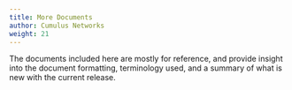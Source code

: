 ```yaml
---
title: More Documents
author: Cumulus Networks
weight: 21
---
```

The documents included here are mostly for reference, and provide insight into the document formatting, terminology used, and a summary of what is new with the current release.